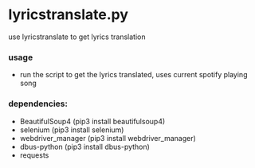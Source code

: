 # lyricstranslate.py
use lyricstranslate to get lyrics translation

### usage
- run the script to get the lyrics translated, uses current spotify playing song

### dependencies:
- BeautifulSoup4 (pip3 install beautifulsoup4)
- selenium (pip3 install selenium)
- webdriver_manager (pip3 install webdriver_manager)
- dbus-python (pip3 install dbus-python)
- requests
